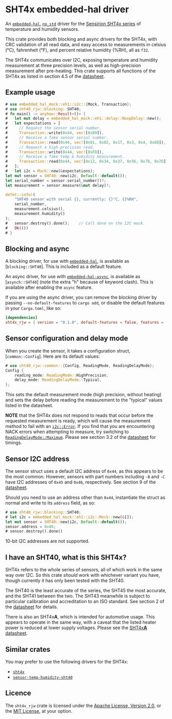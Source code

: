 # SHT4x embedded-hal driver

An [`embedded-hal`], [`no_std`] driver for the [Sensirion SHT4x series][sht4x]
of temperature and humidity sensors.

This crate provides both blocking and async drivers for the SHT4x, with CRC
validation of all read data, and easy access to measurements in celsius (°C),
fahrenheit (°F), and percent relative humidity (%RH), all as `f32`.

The SHT4x communicates over I2C, exposing temperature and humidity measurement
at three precision levels, as well as high-precision measurement after
pre-heating. This crate supports all functions of the SHT4x as listed in
section 4.5 of the [datasheet].

## Example usage

```rust
# use embedded_hal_mock::eh1::i2c::{Mock, Transaction};
# use sht40_rjw::blocking::SHT40;
# fn main() -> anyhow::Result<()> {
#   let mut delay = embedded_hal_mock::eh1::delay::NoopDelay::new();
#   let expectations = [
#     // Request the sensor serial number.
#     Transaction::write(0x44, vec![0x89]),
#     // Receive a fake sensor serial number.
#     Transaction::read(0x44, vec![0x01, 0x02, 0x17, 0x3, 0x4, 0x68]),
#     // Request a high-precision read.
#     Transaction::write(0x44, vec![0xFD]),
#     // Receive a fake temp & humidity measurement.
#     Transaction::read(0x44, vec![0x12, 0x34, 0x37, 0x56, 0x78, 0x7D])
#   ];
#   let i2c = Mock::new(&expectations);
let mut sensor = SHT40::new(i2c, Default::default());
let serial_number = sensor.serial_number()?;
let measurement = sensor.measure(&mut delay)?;

defmt::info!(
    "SHT40 sensor with serial {}, currently: {}°C, {}%RH",
    serial_number,
    measurement.celsius(),
    measurement.humidity()
);
#   sensor.destroy().done();    // Call done on the I2C mock.
#   Ok(())
# }
```

## Blocking and async

A blocking driver, for use with [`embedded-hal`], is available as
[`blocking::SHT40`]. This is included as a default feature.

An async driver, for use with [`embedded-hal-async`], is available as
[`asynch::SHT40`] (note the extra "h" because of keyword clash). This
is available after enabling the `async` feature.

If you are using the async driver, you can remove the blocking driver by
passing `--no-default-features` to `cargo add`, or disable the default features
in your `Cargo.toml`, like so:

```toml
[dependencies]
sht4x_rjw = { version = "0.1.0", default-features = false, features = ["async"] }
```

## Sensor configuration and delay mode

When you create the sensor, it takes a configuration struct, [`common::Config`].
Here are its default values:

```rust
# use sht40_rjw::common::{Config, ReadingMode, ReadingDelayMode};
Config {
    reading_mode: ReadingMode::HighPrecision,
    delay_mode: ReadingDelayMode::Typical,
};
```

This sets the default measurement mode (high precision, without heating)
and sets the delay before reading the measurement to the "typical" values
listed in the datasheet.

**NOTE** that the SHT4x does not respond to reads that occur before the
requested measurement is ready, which will cause the measurement method to
fail with an [`i2c::Error`]. If you find that you are encountering NACK errors
when attempting to measure, try switching to [`ReadingDelayMode::Maximum`].
Please see section 3.2 of the [datasheet] for timings.

## Sensor I2C address

The sensor struct uses a default I2C address of `0x44`, as this appears to be
the most common. However, sensors with part numbers including `-B` and `-C`
have I2C addresses of `0x45` and `0x46`, respectively. See section 9 of the
[datasheet].

Should you need to use an address other than `0x44`, instantiate the struct
as normal and write to its `address` field, as so:

```rust
# use sht40_rjw::blocking::SHT40;
# let i2c = embedded_hal_mock::eh1::i2c::Mock::new(&[]);
let mut sensor = SHT40::new(i2c, Default::default());
sensor.address = 0x46;
# sensor.destroy().done()
```

10-bit I2C addresses are not supported.

## I have an SHT40, what is this SHT4x?

SHT4x refers to the whole series of sensors, all of which work in the same
way over I2C. So this crate _should_ work with whichever variant you have,
though currently it has only been tested with the SHT40.

The SHT40 is the least accurate of the series, the SHT45 the most accurate, and
the SHT41 between the two. The SHT43 meanwhile is subject to particular
calibration and accreditation to an ISO standard. See section 2 of the
[datasheet] for details.

There is also an SHT4x**A**, which is intended for automotive usage. This
appears to operate in the same way, with a caveat that the listed heater power
is reduced at lower supply voltages. Please see the [SHT4x**A**
datasheet][sht4xa].

## Similar crates

You may prefer to use the following drivers for the SHT4x:

- [`sht4x`](https://github.com/sirhcel/sht4x)
- [`sensor-temp-humidity-sht40`](https://github.com/lc525/sensor-temp-humidity-sht40-rs)

## Licence

The `sht4x_rjw` crate is licensed under the [Apache License, Version 2.0], or
the [MIT License], at your option.

[`embedded-hal`]: https://docs.rs/embedded-hal/latest/embedded_hal/
[`no_std`]: https://doc.rust-lang.org/reference/names/preludes.html#the-no_std-attribute
[sht4x]: https://developer.sensirion.com/product-support/sht4x-humidity-and-temperature-sensor
[datasheet]: https://sensirion.com/media/documents/33FD6951/67EB9032/HT_DS_Datasheet_SHT4x_5.pdf
[sht4xa]: https://sensirion.com/media/documents/C43ACD8C/67BD838A/HT_DS_Datasheet_SHT4xA_3.pdf
[`embedded-hal-async`]: https://docs.rs/embedded-hal-async/latest/embedded_hal_async/
[`i2c::Error`]: embedded_hal::i2c::Error
[`ReadingDelayMode::Maximum`]: crate::common::ReadingDelayMode::Maximum
[Apache License, Version 2.0]: https://opensource.org/license/apache-2-0
[MIT License]: https://opensource.org/license/mit
